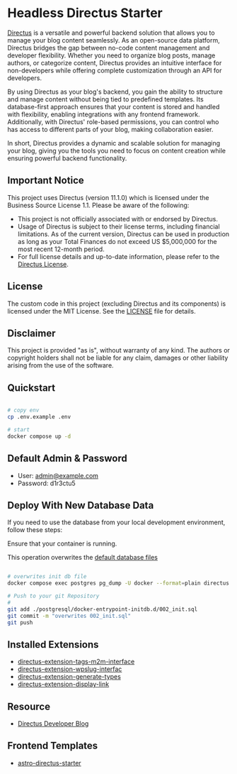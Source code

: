 # Headless Directus Starter

[Directus](https://github.com/directus/directus) is a versatile and powerful backend solution that allows you to manage your blog content seamlessly. As an open-source data platform, Directus bridges the gap between no-code content management and developer flexibility. Whether you need to organize blog posts, manage authors, or categorize content, Directus provides an intuitive interface for non-developers while offering complete customization through an API for developers.

By using Directus as your blog's backend, you gain the ability to structure and manage content without being tied to predefined templates. Its database-first approach ensures that your content is stored and handled with flexibility, enabling integrations with any frontend framework. Additionally, with Directus' role-based permissions, you can control who has access to different parts of your blog, making collaboration easier.

In short, Directus provides a dynamic and scalable solution for managing your blog, giving you the tools you need to focus on content creation while ensuring powerful backend functionality.

## Important Notice

This project uses Directus (version 11.1.0) which is licensed under the Business Source License 1.1. Please be aware of the following:

- This project is not officially associated with or endorsed by Directus.
- Usage of Directus is subject to their license terms, including financial limitations. As of the current version, Directus can be used in production as long as your Total Finances do not exceed US $5,000,000 for the most recent 12-month period.
- For full license details and up-to-date information, please refer to the [Directus License](https://github.com/directus/directus/blob/main/license).

## License

The custom code in this project (excluding Directus and its components) is licensed under the MIT License. See the [LICENSE](LICENSE) file for details.

## Disclaimer

This project is provided "as is", without warranty of any kind. The authors or copyright holders shall not be liable for any claim, damages or other liability arising from the use of the software.

## Quickstart

```bash

# copy env
cp .env.example .env

# start
docker compose up -d

```


## Default Admin & Password

- User: admin@example.com
- Password: d1r3ctu5


## Deploy With New Database Data

If you need to use the database from your local development environment, follow these steps:

Ensure that your container is running.

This operation overwrites the [default database files](postgresql/docker-entrypoint-initdb.d/002_init.sql) 

```bash

# overwrites init db file
docker compose exec postgres pg_dump -U docker --format=plain directus > ./postgresql/docker-entrypoint-initdb.d/002_init.sql

# Push to your git Repository
# 
git add ./postgresql/docker-entrypoint-initdb.d/002_init.sql
git commit -m "overwrites 002_init.sql"
git push

```

## Installed Extensions

- [directus-extension-tags-m2m-interface](https://github.com/dimitrov-adrian/directus-extension-tags-m2m-interface.git)
- [directus-extension-wpslug-interfac](https://github.com/dimitrov-adrian/directus-extension-wpslug-interface)
- [directus-extension-generate-types](https://github.com/maltejur/directus-extension-generate-types/)
- [directus-extension-display-link](https://github.com/jacoborus/directus-extension-display-link)

## Resource

- [Directus Developer Blog](https://docs.directus.io/blog/)


## Frontend Templates

- [astro-directus-starter](https://github.com/seadfeng/astro-directus-starter)